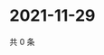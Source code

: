 # 2021-11-29

共 0 条

<!-- BEGIN WEIBO -->
<!-- 最后更新时间 Mon Nov 29 2021 23:20:39 GMT+0800 (China Standard Time) -->

<!-- END WEIBO -->
